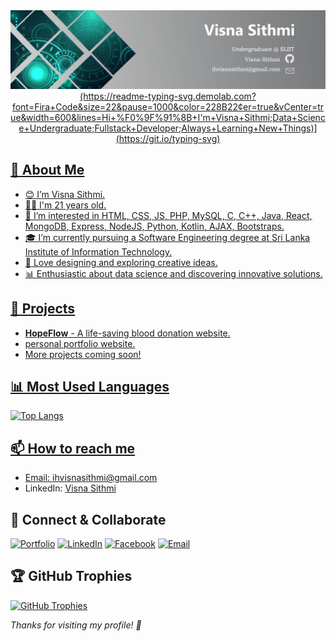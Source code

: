 
<picture>
  <source media="(prefers-color-scheme: dark)" srcset="Linkedin banner.jpg">
  <source media="(prefers-color-scheme: light)" srcset="Linkedin banner.jpg">
  <img src="Linkedin banner.jpg">
</picture>

<div align="center">
  <a href="https://git.io/typing-svg">
(https://readme-typing-svg.demolab.com?font=Fira+Code&size=22&pause=1000&color=228B22&center=true&vCenter=true&width=600&lines=Hi+%F0%9F%91%8B+I'm+Visna+Sithmi;Data+Science+Undergraduate;Fullstack+Developer;Always+Learning+New+Things)](https://git.io/typing-svg)

</div>


## 🚀 About Me
- 😊 I’m Visna Sithmi.
- 👦🏻 I'm 21 years old.
- 👀 I’m interested in HTML, CSS, JS, PHP, MySQL, C, C++, Java, React, MongoDB, Express, NodeJS, Python, Kotlin, AJAX, Bootstraps.
- 🎓 I’m currently pursuing a Software Engineering degree at Sri Lanka Institute of Information Technology.
- 🎨 Love designing and exploring creative ideas.
- 📊 Enthusiastic about data science and discovering innovative solutions.

## 📂 Projects
- **HopeFlow** - A life-saving blood donation website.
- personal portfolio website.
- More projects coming soon!
## 📊 Most Used Languages

![Top Langs](https://github-readme-stats.vercel.app/api/top-langs/?username=Visna-Sithmi&layout=compact&langs_count=8&theme=dark)

## 📫 How to reach me

- Email: ihvisnasithmi@gmail.com
- LinkedIn: [Visna Sithmi](https://www.linkedin.com/in/visna-sithmi/)

## 🤝 Connect & Collaborate

[![Portfolio](https://img.shields.io/badge/Portfolio-9146FF?style=for-the-badge&logo=about.me&logoColor=white)](https://your-portfolio-link.com)
[![LinkedIn](https://img.shields.io/badge/LinkedIn-0077B5?style=for-the-badge&logo=linkedin&logoColor=white)](https://www.linkedin.com/in/visna-sithmi/)
[![Facebook](https://img.shields.io/badge/Facebook-1877F2?style=for-the-badge&logo=facebook&logoColor=white)](https://www.facebook.com/share/hcBunoQuq934PTRo/?mibextid=qi2Omg)
[![Email](https://img.shields.io/badge/Email-D14836?style=for-the-badge&logo=gmail&logoColor=white)](mailto:ihvisnasithmi@gmail.com)

## 🏆 GitHub Trophies

[![GitHub Trophies](https://github-profile-trophy.vercel.app/?username=Visna-Sithmi&theme=darkhub&no-bg=true&no-frame=true)](https://github.com/ryo-ma/github-profile-trophy)

*Thanks for visiting my profile! 💖*


